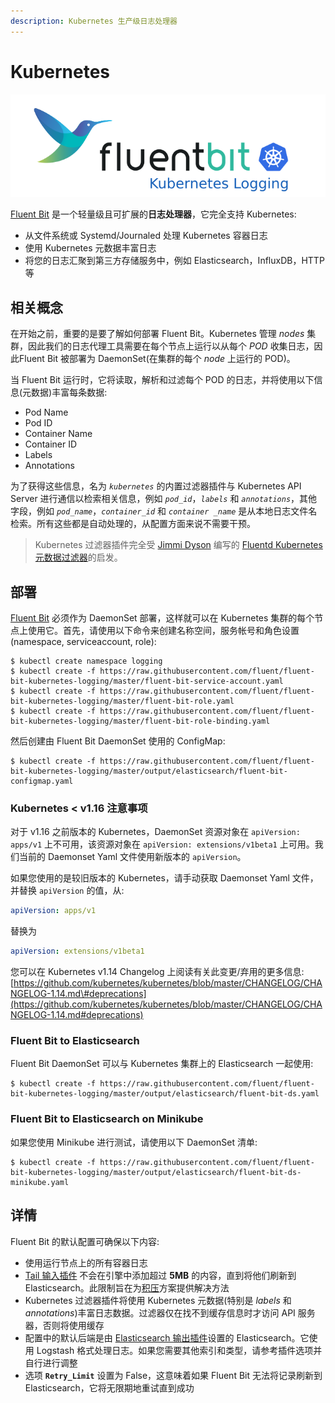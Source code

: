 ```yaml
---
description: Kubernetes 生产级日志处理器
---
```


# Kubernetes

![](../.gitbook/assets/fluentbit_kube_logging.png)

[Fluent Bit](http://fluentbit.io) 是一个轻量级且可扩展的**日志处理器**，它完全支持 Kubernetes:

* 从文件系统或 Systemd/Journaled 处理 Kubernetes 容器日志
* 使用 Kubernetes 元数据丰富日志
* 将您的日志汇聚到第三方存储服务中，例如 Elasticsearch，InfluxDB，HTTP 等

## 相关概念 <a id="concepts"></a>

在开始之前，重要的是要了解如何部署 Fluent Bit。Kubernetes 管理 _nodes_ 集群，因此我们的日志代理工具需要在每个节点上运行以从每个 _POD_ 收集日志，因此Fluent Bit 被部署为 DaemonSet\(在集群的每个 _node_ 上运行的 POD\)。

当 Fluent Bit 运行时，它将读取，解析和过滤每个 POD 的日志，并将使用以下信息\(元数据\)丰富每条数据:

* Pod Name
* Pod ID
* Container Name
* Container ID
* Labels
* Annotations

为了获得这些信息，名为 _`kubernetes`_ 的内置过滤器插件与 Kubernetes API Server 进行通信以检索相关信息，例如 _`pod_id`_，_`labels`_ 和 _`annotations`_，其他字段，例如 _`pod_name`_，_`container_id`_ 和 _`container _name`_ 是从本地日志文件名检索。所有这些都是自动处理的，从配置方面来说不需要干预。

> Kubernetes 过滤器插件完全受 [Jimmi Dyson](https://github.com/jimmidyson) 编写的 [Fluentd Kubernetes 元数据过滤器](https://github.com/fabric8io/fluent-plugin-kubernetes_metadata_filter)的启发。

## 部署 <a id="installation"></a>

[Fluent Bit](http://fluentbit.io) 必须作为 DaemonSet 部署，这样就可以在 Kubernetes 集群的每个节点上使用它。首先，请使用以下命令来创建名称空间，服务帐号和角色设置\(namespace, serviceaccount, role\):

```text
$ kubectl create namespace logging
$ kubectl create -f https://raw.githubusercontent.com/fluent/fluent-bit-kubernetes-logging/master/fluent-bit-service-account.yaml
$ kubectl create -f https://raw.githubusercontent.com/fluent/fluent-bit-kubernetes-logging/master/fluent-bit-role.yaml
$ kubectl create -f https://raw.githubusercontent.com/fluent/fluent-bit-kubernetes-logging/master/fluent-bit-role-binding.yaml
```

然后创建由 Fluent Bit DaemonSet 使用的 ConfigMap:

```text
$ kubectl create -f https://raw.githubusercontent.com/fluent/fluent-bit-kubernetes-logging/master/output/elasticsearch/fluent-bit-configmap.yaml
```

### Kubernetes &lt; v1.16 注意事项 <a id="note-for-kubernetes-less-than-v-1-16"></a>

对于 v1.16 之前版本的 Kubernetes，DaemonSet 资源对象在 `apiVersion: apps/v1` 上不可用，该资源对象在 `apiVersion: extensions/v1beta1` 上可用。我们当前的 Daemonset Yaml 文件使用新版本的 `apiVersion`。

如果您使用的是较旧版本的 Kubernetes，请手动获取 Daemonset Yaml 文件，并替换 `apiVersion` 的值，从:

```yaml
apiVersion: apps/v1
```

替换为

```yaml
apiVersion: extensions/v1beta1
```

您可以在 Kubernetes v1.14 Changelog 上阅读有关此变更/弃用的更多信息: [https://github.com/kubernetes/kubernetes/blob/master/CHANGELOG/CHANGELOG-1.14.md\#deprecations](https://github.com/kubernetes/kubernetes/blob/master/CHANGELOG/CHANGELOG-1.14.md#deprecations)

### Fluent Bit to Elasticsearch

Fluent Bit DaemonSet 可以与 Kubernetes 集群上的 Elasticsearch 一起使用:

```text
$ kubectl create -f https://raw.githubusercontent.com/fluent/fluent-bit-kubernetes-logging/master/output/elasticsearch/fluent-bit-ds.yaml
```

### Fluent Bit to Elasticsearch on Minikube

如果您使用 Minikube 进行测试，请使用以下 DaemonSet 清单:

```text
$ kubectl create -f https://raw.githubusercontent.com/fluent/fluent-bit-kubernetes-logging/master/output/elasticsearch/fluent-bit-ds-minikube.yaml
```

## 详情 <a id="details"></a>

Fluent Bit 的默认配置可确保以下内容:

* 使用运行节点上的所有容器日志
* [Tail 输入插件](../pipeline/inputs/tail) 不会在引擎中添加超过 **5MB** 的内容，直到将他们刷新到 Elasticsearch。此限制旨在为[积压](../administration/backpressure)方案提供解决方法
* Kubernetes 过滤器插件将使用 Kubernetes 元数据\(特别是 _labels_ 和 _annotations_\)丰富日志数据。过滤器仅在找不到缓存信息时才访问 API 服务器，否则将使用缓存
* 配置中的默认后端是由 [Elasticsearch 输出插件](../pipeline/inputs/elasticsearch)设置的 Elasticsearch。它使用 Logstash 格式处理日志。如果您需要其他索引和类型，请参考插件选项并自行进行调整
* 选项 **`Retry_Limit`** 设置为 False，这意味着如果 Fluent Bit 无法将记录刷新到 Elasticsearch，它将无限期地重试直到成功

